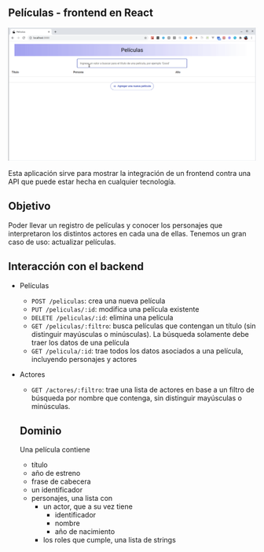 
## Películas - frontend en React

![demo](./video/demo.gif)

Esta aplicación sirve para mostrar la integración de un frontend contra una API que puede estar hecha en cualquier tecnología.

## Objetivo

Poder llevar un registro de películas y conocer los personajes que interpretaron los distintos actores en cada una de ellas. Tenemos un gran caso de uso: actualizar películas.

## Interacción con el backend

- Películas
  - `POST /peliculas`: crea una nueva película
  - `PUT /peliculas/:id`: modifica una película existente
  - `DELETE /peliculas/:id`: elimina una película
  - `GET /peliculas/:filtro`: busca películas que contengan un título (sin distinguir mayúsculas o minúsculas). La búsqueda solamente debe traer los datos de una película
  - `GET /pelicula/:id`: trae todos los datos asociados a una película, incluyendo personajes y actores
- Actores
  - `GET /actores/:filtro`: trae una lista de actores en base a un filtro de búsqueda por nombre que contenga, sin distinguir mayúsculas o minúsculas.

  ## Dominio

  Una película contiene

  - título
  - año de estreno
  - frase de cabecera
  - un identificador
  - personajes, una lista con
    - un actor, que a su vez tiene
      - identificador
      - nombre
      - año de nacimiento
    - los roles que cumple, una lista de strings
    